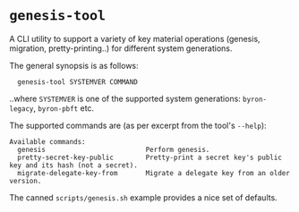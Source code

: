 # `genesis-tool`

A CLI utility to support a variety of key material operations (genesis, migration, pretty-printing..) for different system generations.

The general synopsis is as follows:
 ```
   genesis-tool SYSTEMVER COMMAND
```

..where `SYSTEMVER` is one of the supported system generations: `byron-legacy`, `byron-pbft` etc.

The supported commands are (as per excerpt from the tool's `--help`):

```
Available commands:
  genesis                         Perform genesis.
  pretty-secret-key-public        Pretty-print a secret key's public key and its hash (not a secret).
  migrate-delegate-key-from       Migrate a delegate key from an older version.
```

The canned `scripts/genesis.sh` example provides a nice set of defaults.
